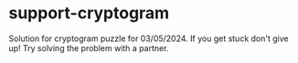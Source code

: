 # support-cryptogram
Solution for cryptogram puzzle for 03/05/2024.
If you get stuck don't give up! Try solving the problem with a partner.
